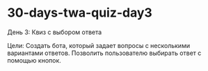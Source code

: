 # 30-days-twa-quiz-day3

День 3: Квиз с выбором ответа

Цели:
Создать бота, который задает вопросы с несколькими вариантами ответов.
Позволить пользователю выбирать ответ с помощью кнопок.
